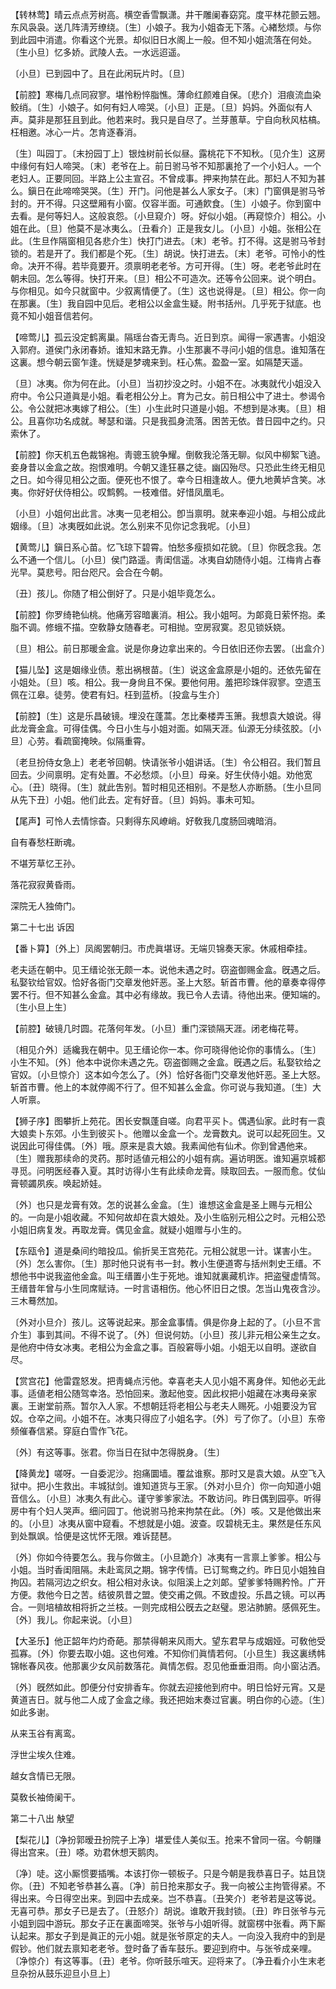 <!-- { "loadSidebar": true } -->
【转林莺】晴云点点芳树高。横空香雪飘潇。井干雕阑春窈窕。度平林花颤云翘。东风袅袅。送几阵淸芳缭绕。〔生〕小娘子。我为小姐杳无下落。心緖愁烦。与你到此园中消遣。你看这个光景。却似旧日水阁上一般。但不知小姐流落在何处。〔生小旦〕忆多娇。武陵人去。一水远迢遥。

〔小旦〕已到园中了。且在此闲玩片时。〔旦〕 

【前腔】寒梅几点同寂寥。堪怜粉悴脂憔。薄命红颜难自保。〔悲介〕泪痕流血染鲛绡。〔生〕小娘子。如何有妇人啼哭。〔小旦〕正是。〔旦〕妈妈。外面似有人声。莫非是那狂且到此。他若来时。我只是自尽了。兰芽蕙草。宁自向秋风枯槁。枉相邀。冰心一片。怎肯逐春消。

〔生〕叫园丁。〔末扮园丁上〕银烛树前长似昼。露桃花下不知秋。〔见介生〕这房中缘何有妇人啼哭。〔末〕老爷在上。前日驸马爷不知那裏抢了一个小妇人。一个老妇人。正要同回。半路上公主宣召。不曾成事。押来拘禁在此。那妇人不知为甚么。鎭日在此啼啼哭哭。〔生〕开门。问他是甚么人家女子。〔末〕门窗俱是驸马爷封的。开不得。只这壁厢有小窗。仅容半面。可通飮食。〔生〕小娘子。你到窗中去看。是何等妇人。这般哀怨。〔小旦窥介〕呀。好似小姐。〔再窥惊介〕相公。小姐在此。〔旦〕他莫不是冰夷么。〔丑看介〕正是我女儿。〔小旦〕小姐。张相公在此。〔生旦作隔窗相见各悲介生〕快打门进去。〔末〕老爷。打不得。这是驸马爷封锁的。若是开了。我们都是个死。〔生〕胡说。快打进去。〔末〕老爷。可怜小的性命。决开不得。若毕竟要开。须禀明老老爷。方可开得。〔生〕呀。老老爷此时在朝未回。怎么等得。快打开来。〔旦〕相公不可造次。还等令公回来。说个明白。与你相见。如今只就窗中。少叙离情便了。〔生〕这也说得是。〔旦〕相公。你一向在那裏。〔生〕我自园中见后。老相公以金盒生疑。附书括州。几乎死于狱底。也竟不知小姐音信若何。 

【啼莺儿】孤云没定鹤离巢。隔瑶台杳无靑鸟。近日到京。闻得一家遇害。小姐没入郭府。道侯门永闭春娇。谁知末路无靠。小生那裏不寻问小姐的信息。谁知落在这裏。想今朝云窗乍逢。恍疑是梦魂来到。枉心焦。盈盈一室。如隔楚天遥。

〔旦〕冰夷。你为何在此。〔小旦〕当初抄没之时。小姐不在。冰夷就代小姐没入府中。令公只道眞是小姐。看老相公分上。育为己女。前日相公中了进士。参谒令公。令公就把冰夷嫁了相公。〔生〕小生此时只道是小姐。不想到是冰夷。〔旦〕相公。且喜你功名成就。琴瑟和谐。只是我孤身流落。困苦无依。昔日园中之约。只索休了。 

【前腔】你天机五色裁锦袍。靑骢玉貌争耀。倒敎我沦落无聊。似风中柳絮飞遶。妾身昔以金盒之故。抱恨难明。今朝又逢狂暴之徒。幽囚殆尽。只恐此生终无相见之日。如今得见相公之面。便死也不恨了。幸今日相逢故人。便九地黄垆含笑。冰夷。你好好伏侍相公。叹鹪鹩。一枝难借。好惜凤凰毛。

〔小旦〕小姐何出此言。冰夷一见老相公。卽当禀明。就来奉迎小姐。与相公成此姻缘。〔旦〕冰夷旣如此说。怎么别来不见你记念我呢。〔小旦〕 

【黄莺儿】鎭日系心苗。忆飞琼下碧霄。怕愁多瘦损如花貌。〔旦〕你旣念我。怎么不通一个信儿。〔小旦〕侯门路遥。靑闺信遥。冰夷自幼随侍小姐。江梅肯占春光早。莫悲号。阳台咫尺。会合在今朝。

〔丑〕孩儿。你随了相公倒好了。只是小姐毕竟怎么。 

【前腔】你罗绮艳仙桃。他痛芳容暗裏消。相公。我小姐呵。为郞竟日萦怀抱。柔脂不调。修蛾不描。空敎静女随春老。可相抛。空房寂寞。忍见锁妖娆。

〔旦〕相公。前日那暖金盒。说是你身边拿出来的。今日依旧还你去罢。〔出盒介〕 

【猫儿坠】这是姻缘业债。惹出祸根苗。〔生〕说这金盒原是小姐的。还依先留在小姐处。〔旦〕咳。相公。我一身尙且不保。要他何用。羞把珍珠伴寂寥。空遗玉佩在江皋。徒劳。使君有妇。枉到蓝桥。〔投盒与生介〕 

【前腔】〔生〕这是乐昌破镜。埋没在蓬蒿。怎比秦楼弄玉箫。我想袁大娘说。得此龙膏金盒。可得佳偶。今日小生与小姐对面。如隔天涯。仙源无分续弦胶。〔小旦〕心劳。看疏窗掩映。似隔重霄。

〔老旦扮侍女急上〕老老爷回朝。快请张爷小姐讲话。〔生〕令公相召。我们暂且回去。少间禀明。定有处置。不必愁烦。〔小旦〕母亲。好生伏侍小姐。劝他宽心。〔丑〕晓得。〔生〕就此吿别。暂时相见还相别。不是愁人亦断肠。〔生小旦同从先下丑〕小姐。他们此去。定有好音。〔旦〕妈妈。事未可知。 

【尾声】可怜人去情悰杳。只剩得东风嶛峭。好敎我几度肠回魂暗消。

自有春愁枉断魂。



不堪芳草忆王孙。

落花寂寂黄昏雨。



深院无人独倚门。 

第二十七出
诉因

【番卜算】〔外上〕凤阁罢朝归。市虎眞堪讶。无端贝锦奏天家。休戚相牵挂。

老夫适在朝中。见王缙论张无颇一本。说他未遇之时。窃盗御赐金盒。旣遇之后。私娶钦给官奴。恰好各衙门交章发他奸恶。圣上大怒。斩首市曹。他的章奏幸得停罢不行。但不知甚么金盒。其中必有缘故。我已令人去请。待他出来。便知端的。〔生小旦上生〕 

【前腔】破镜几时圆。花落何年发。〔小旦〕重门深锁隔天涯。闭老梅花萼。

〔相见介外〕适纔我在朝中。见王缙论你一本。你可晓得他论你的事情么。〔生〕小生不知。〔外〕他本中说你未遇之先。窃盗御赐之金盒。旣遇之后。私娶钦给之官奴。〔小旦惊介〕这本如今怎么了。〔外〕恰好各衙门交章发他奸恶。圣上大怒。斩首市曹。他上的本就停阁不行了。但不知甚么金盒。你可说与我知道。〔生〕大人听禀。 

【狮子序】图攀折上苑花。困长安飘蓬自嗟。向君平买卜。偶遇仙家。此时有一袁大娘卖卜东郊。小生到彼买卜。他赠以金盒一个。龙膏数丸。说可以起死回生。又说因此可得佳偶。〔外〕哦。原来是袁大娘。我素闻他有仙术。你到曾遇他来。〔生〕赠我那续命的灵药。那时适値元相公的小姐有病。遍访明医。谁知遍京城都寻觅。问明医经春入夏。其时访得小生有此续命龙膏。赎取回去。一服而愈。仗仙膏顿蠲夙疾。唤起娇娃。

〔外〕也只是龙膏有效。怎的说甚么金盒。〔生〕谁想这金盒是圣上赐与元相公的。一向是小姐收藏。不知何故却在袁大娘处。及小生临别元相公之时。元相公恐小姐旧病复发。再取龙膏。偶见金盒。就疑小姐赠与小生的。 

【东瓯令】道是桑间约暗投瓜。偷折吴王宫苑花。元相公就思一计。谋害小生。〔外〕怎么害你。〔生〕那时他只说有书一封。教小生便道寄与括州刺史王缙。不想他书中说我盗他金盒。叫王缙置小生于死地。谁知就裏藏机诈。把盗璧虚情驾。王缙昔年曾与小生同席赋诗。一时言语相伤。他心怀旧日之恨。怎当山鬼夜含沙。三木蓦然加。

〔外对小旦介〕孩儿。这等说起来。那金盒事情。俱是你身上起的了。〔小旦不言介生〕事到其间。不得不说了。〔外〕但说何妨。〔小旦〕孩儿非元相公亲生之女。是他府中侍女冰夷。老相公为金盒之事。百般窘辱小姐。小姐无以自明。遂欲自尽。 

【赏宫花】他雷霆怒发。把靑蝇点污他。幸喜老夫人见小姐不离身伴。知他必无此事。适値老相公随驾幸洛。恐怕回来。激起他变。因此权把小姐藏在冰夷母亲家裏。王谢堂前燕。暂尔入人家。不想朝廷将老相公与老夫人赐死。小姐要没为官奴。仓卒之间。小姐不在。冰夷只得应了小姐名字。〔外〕亏了你了。〔小旦〕东帝频催春信紧。穿庭白雪作飞花。

〔外〕有这等事。张君。你当日在狱中怎得脱身。〔生〕 

【降黄龙】嗟呀。一自委泥沙。抱痛圜墙。覆盆谁察。那时又是袁大娘。从空飞入狱中。把小生救出。丰城狱剑。谁知道货与王家。〔外对小旦介〕你一向知道小姐音信么。〔小旦〕冰夷久有此心。谨守爹爹家法。不敢访问。昨日偶到园亭。听得房中有个妇人哭声。细问园丁。他说驸马抢来拘禁在此。〔外〕咳。又是他做出来的。〔小旦〕冰夷从窗中窥看。不想就是小姐。波查。叹碧桃无主。果然是任东风到处飘飒。恰便是这忧怀无限。难诉琵琶。

〔外〕你如今待要怎么。我与你做主。〔小旦跪介〕冰夷有一言禀上爹爹。相公与小姐。当时香闺阻隔。未赴鸾凤之期。锦字传情。已订鸳鸯之约。昨日见小姐独自拘囚。若隔河边之织女。相公相对永诀。似阻溪上之刘郞。望爹爹特赐矜怜。广开方便。救他今日之苦。结彼夙昔之盟。使交甫之佩。不致虚投。乐昌之镜。可以再合。一则培植故相将折之兰枝。一则完成相公旣去之赵璧。恩沾肺腑。感佩死生。〔外〕我儿。你起来说。〔小旦〕 

【大圣乐】他正韶年灼灼奇葩。那禁得朝来风雨大。望东君早与成姻娅。可敎他受孤寡。〔外〕你要去取小姐。这也何难。不知你们眞情若何。〔小旦生〕我这裏绣帏锦帐春风夜。他那裏少女风前数落花。眞情怎假。忍见他垂垂泪雨。向小窗沾洒。

〔外〕旣然如此。卽便分付安排香车。你就去迎接他到府中。明日恰好元宵。又是黄道吉日。就与他二人成了金盒之缘。我还把始末奏过官裏。明白你的心迹。〔生〕如此多谢。 

从来玉谷有离鸾。



浮世尘埃久住难。

越女含情已无限。



莫敎长袖倚阑干。 

第二十八出
觖望

【梨花儿】〔净扮郭暧丑扮院子上净〕堪爱佳人美似玉。抢来不曾同一宿。今朝赚得出宫来。〔丑〕嗏。劝君休想天鹅肉。

〔净〕唗。这小厮惯要插嘴。本该打你一顿板子。只是今朝是我恭喜日子。姑且饶你。〔丑〕不知老爷恭甚么喜。〔净〕前日抢来那女子。我一向被公主拘管得紧。不得出来。今日得空出来。到园中去成亲。岂不恭喜。〔丑笑介〕老爷若是这等说。无喜可恭。那女子已是去了。〔丑怒介〕胡说。谁敢开我封锁。〔丑〕昨日张爷与元小姐到园中游玩。那女子正在裏面啼哭。张爷与小姐听得。就窗楞中张看。两下厮认起来。那女子到是眞正的元小姐。就是张爷原定的夫人。一向没入我府中的到是假钞。他们就去禀知老老爷。登时备了香车鼓乐。要迎到府中。与张爷成亲哩。〔净惊介〕有这等事。〔丑〕老爷。你听鼓乐喧天。迎将来了。〔净丑看介小生末老旦杂扮从鼓乐迎旦小旦上〕 

